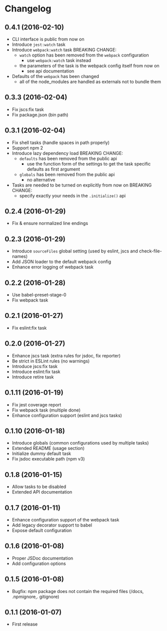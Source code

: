 # Changelog

## 0.4.1 (2016-02-10)
- CLI interface is public from now on
- Introduce ```jest:watch``` task
- Introduce ```webpack:watch``` task
    BREAKING CHANGE:
    - ```watch``` option has been removed from the ```webpack``` configuration
        - use ```webpack:watch``` task instead
    - the parameters of the task is the webpack config itself from now on
        - see api documentation
- Defaults of the ```webpack``` has been changed
    - all of the node_modules are handled as externals not to bundle them

## 0.3.3 (2016-02-04)
- Fix jscs:fix task
- Fix package.json (bin path)

## 0.3.1 (2016-02-04)
- Fix shell tasks (handle spaces in path properly)
- Support npm 2
- Introduce lazy dependency load
    BREAKING CHANGE:
    - ```defaults``` has been removed from the public api
        - use the function form of the settings to get the
        task specific defaults as first argument
    - ```globals``` has been removed from the public api
        - no alternative
- Tasks are needed to be turned on explicitly from now on
    BREAKING CHANGE:
    - specify exactly your needs in the ```.initialize()``` api

## 0.2.4 (2016-01-29)
- Fix & ensure normalized line endings

## 0.2.3 (2016-01-29)
- Introduce ```sourceFiles``` global setting (used by eslint, jscs and check-file-names)
- Add JSON loader to the default webpack config
- Enhance error logging of webpack task

## 0.2.2 (2016-01-28)
- Use babel-preset-stage-0
- Fix webpack task

## 0.2.1 (2016-01-27)
- Fix eslint:fix task

## 0.2.0 (2016-01-27)
- Enhance jscs task (extra rules for jsdoc, fix reporter)
- Be strict in ESLint rules (no warnings)
- Introduce jscs:fix task
- Introduce eslint:fix task
- Introduce retire task

## 0.1.11 (2016-01-19)
- Fix jest coverage report
- Fix webpack task (multiple done)
- Enhance configuration support (eslint and jscs tasks)

## 0.1.10 (2016-01-18)
- Introduce globals (common configurations used by multiple tasks)
- Extended README (usage section)
- Initialize dummy default task
- Fix jsdoc executable path (npm v3)

## 0.1.8 (2016-01-15)
- Allow tasks to be disabled
- Extended API documentation

## 0.1.7 (2016-01-11)
- Enhance configuration support of the webpack task
- Add legacy decorator support to babel
- Expose default configuration

## 0.1.6 (2016-01-08)
- Proper JSDoc documentation
- Add configuration options

## 0.1.5 (2016-01-08)
- Bugfix: npm package does not contain the required files (/docs, .npmignore,. gitignore)

## 0.1.1 (2016-01-07)
- First release
